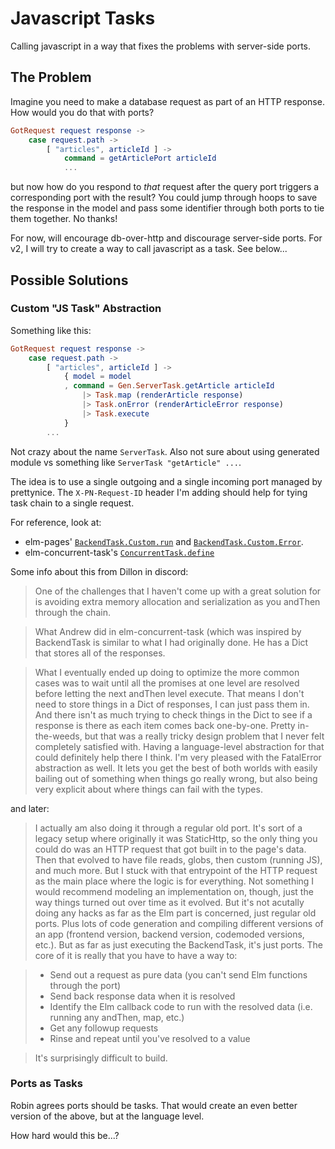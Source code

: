 # Javascript Tasks

Calling javascript in a way that fixes the problems with server-side ports.

## The Problem

Imagine you need to make a database request as part of an HTTP response.
How would you do that with ports?

```elm
GotRequest request response ->
    case request.path ->
        [ "articles", articleId ] ->
            command = getArticlePort articleId
            ...
```

but now how do you respond to _that_ request after the query port triggers a corresponding port with the result?
You could jump through hoops to save the response in the model and pass some identifier through both ports to tie them together.
No thanks!

For now, will encourage db-over-http and discourage server-side ports.
For v2, I will try to create a way to call javascript as a task. See below...

## Possible Solutions

### Custom "JS Task" Abstraction

Something like this:

```elm
GotRequest request response ->
    case request.path ->
        [ "articles", articleId ] ->
            { model = model
            , command = Gen.ServerTask.getArticle articleId
                |> Task.map (renderArticle response)
                |> Task.onError (renderArticleError response)
                |> Task.execute
            }
        ...
```

Not crazy about the name `ServerTask`.
Also not sure about using generated module vs something like `ServerTask "getArticle" ...`.

The idea is to use a single outgoing and a single incoming port managed by prettynice.
The `X-PN-Request-ID` header I'm adding should help for tying task chain to a single request.

For reference, look at:

* elm-pages' [`BackendTask.Custom.run`](https://package.elm-lang.org/packages/dillonkearns/elm-pages/latest/BackendTask-Custom#run)
  and [`BackendTask.Custom.Error`](https://package.elm-lang.org/packages/dillonkearns/elm-pages/latest/BackendTask-Custom#Error).
* elm-concurrent-task's [`ConcurrentTask.define`](https://package.elm-lang.org/packages/andrewMacmurray/elm-concurrent-task/latest/ConcurrentTask#define)

Some info about this from Dillon in discord:

> One of the challenges that I haven't come up with a great solution for is avoiding extra memory allocation and serialization as you andThen through the chain.

> What Andrew did in elm-concurrent-task (which was inspired by BackendTask is similar to what I had originally done. He has a Dict that stores all of the responses.

> What I eventually ended up doing to optimize the more common cases was to wait until all the promises at one level are resolved before letting the next andThen level execute. That means I don't need to store things in a Dict of responses, I can just pass them in. And there isn't as much trying to check things in the Dict to see if a response is there as each item comes back one-by-one.
> Pretty in-the-weeds, but that was a really tricky design problem that I never felt completely satisfied with. Having a language-level abstraction for that could definitely help there I think.
> I'm very pleased with the FatalError abstraction as well. It lets you get the best of both worlds with easily bailing out of something when things go really wrong, but also being very explicit about where things can fail with the types.

and later:

> I actually am also doing it through a regular old port. It's sort of a legacy setup where originally it was StaticHttp, so the only thing you could do was an HTTP request that got built in to the page's data. Then that evolved to have file reads, globs, then custom (running JS), and much more. But I stuck with that entrypoint of the HTTP request as the main place where the logic is for everything. Not something I would recommend modeling an implementation on, though, just the way things turned out over time as it evolved.
> But it's not acutally doing any hacks as far as the Elm part is concerned, just regular old ports. Plus lots of code generation and compiling different versions of an app (frontend version, backend version, codemoded versions, etc.). But as far as just executing the BackendTask, it's just ports.
> The core of it is really that you have to have a way to:

> * Send out a request as pure data (you can't send Elm functions through the port)
> * Send back response data when it is resolved
> * Identify the Elm callback code to run with the resolved data (i.e. running any andThen, map, etc.)
> * Get any followup requests
> * Rinse and repeat until you've resolved to a value

> It's surprisingly difficult to build.

### Ports as Tasks

Robin agrees ports should be tasks.
That would create an even better version of the above, but at the language level.

How hard would this be...?
